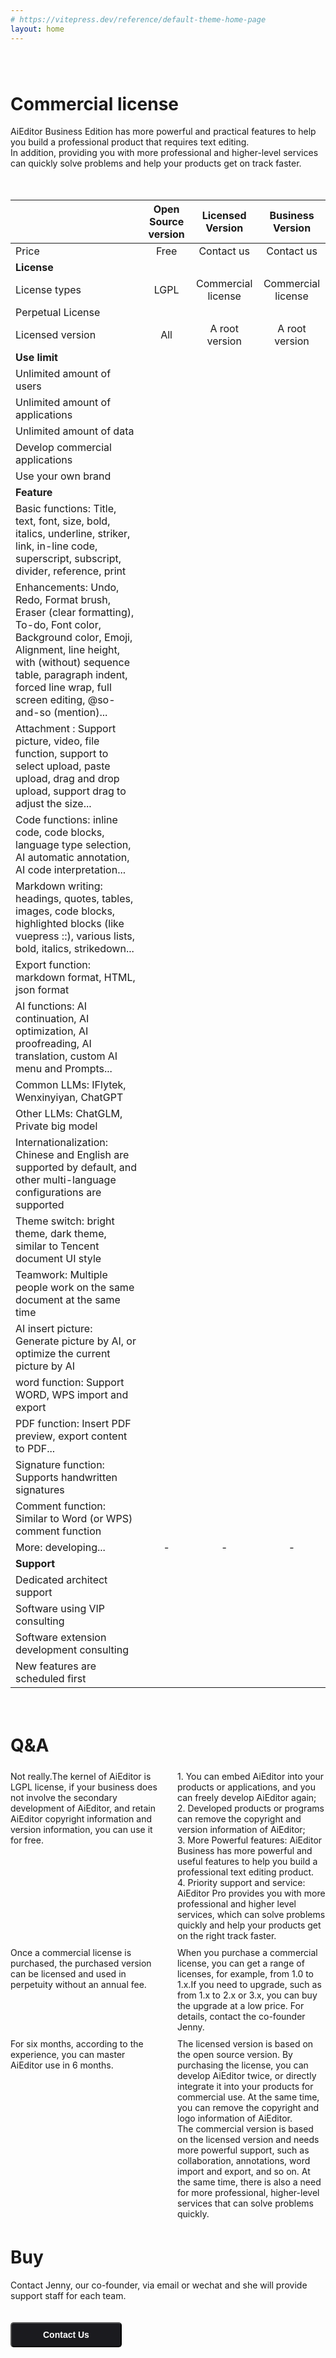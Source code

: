 ```yaml
---
# https://vitepress.dev/reference/default-theme-home-page
layout: home
---
```


<style scoped>

.VPHome svg{
    width: 24px;
    display: inline-block;
    margin: 0 5px;
}

.VPContent> .VPHome {
    margin-bottom: 0;
}

.VPContent> .VPHome> .container{
    width: 100% !important;
    padding: 0 !important;
    margin: 0 !important;
    max-width: 100%;
}

.VPContent> .VPHome> .container .feature{
   text-align: center;
   margin: 40px;
}

.VPContent> .VPHome> .container .feature p{
   color: #999;
}

.VPContent> .VPHome> .vp-doc  table{
    display: table;
    background: none;
    width: 100%;
   table-layout: fixed;
   overflow-wrap: break-word;
   
}

.VPContent> .VPHome> .vp-doc  table th{
     background: none;
     border: none;
  

}

.VPContent> .VPHome> .vp-doc  thead tr :not(:first-child){
     margin: 10px;
     font-weight: bold;
     font-size: 18px;
     
}

.VPContent> .VPHome> .vp-doc  table tr{
     background: none;
     border: none;
     border-bottom: 1px solid #eee;
     
}

.VPContent> .VPHome> .vp-doc  table tr{
     height: 50px;
}

.VPContent> .VPHome> .vp-doc  table  tbody tr:first-child{
     height: 20px;
}

.VPContent> .VPHome> .vp-doc  table td{
    background: none;
    border: none;
    font-size:16px;
}

.VPContent> .VPHome> .vp-doc  table  td:first-child{
    color: #999;
    font-size:16px;
}

.VPContent> .VPHome> .vp-doc  table  td:first-child strong{
    color: #333;
    font-size: 16px;
}

.VPContent> .VPHome> .vp-doc  table td svg{
    margin: -7px 0;
}

</style>




<div class="feature" style="margin-top: 80px">

# Commercial license

AiEditor Business Edition has more powerful and practical features to help you build a professional product that requires text editing.
<br />
In addition, providing you with more professional and higher-level services can quickly solve problems and help your products get on track faster.
</div>


<div style="display: flex;justify-content: center">
<div style="display: flex;padding: 20px 0;max-width: 1280px">



|               |    Open Source version    |     Licensed Version     |  Business Version  |
|---------------|:---------:|:-----------:|:------:|
| Price            |    Free     |    Contact us     | Contact us |
| **License**       |
| License types         |   LGPL    |    Commercial license    |   Commercial license   |
| Perpetual License         | <Check /> |  <Check />  |   <Check />   |
| Licensed version          |    All     |    A root version    |  A root version   |
| **Use limit**      |
| Unlimited amount of users       |     <Check />     |  <Check />  |   <Check />   |
| Unlimited amount of applications       |     <Check />     |  <Check />  |   <Check />   |
| Unlimited amount of data        |     <Check />     |  <Check />  |   <Check />   |
| Develop commercial applications        | <Close /> |  <Check />  |   <Check />   |
| Use your own brand | <Close /> |  <Check />  |   <Check />   |
| **Feature**        |
| Basic functions: Title, text, font, size, bold, italics, underline, striker, link, in-line code, superscript, subscript, divider, reference, print | <Check /> |  <Check />  |   <Check />   |
| Enhancements: Undo, Redo, Format brush, Eraser (clear formatting), To-do, Font color, Background color, Emoji, Alignment, line height, with (without) sequence table, paragraph indent, forced line wrap, full screen editing, @so-and-so (mention)... | <Check /> |  <Check />  |   <Check />   |
| Attachment : Support picture, video, file function, support to select upload, paste upload, drag and drop upload, support drag to adjust the size... | <Check /> |  <Check />  |   <Check />   |
| Code functions: inline code, code blocks, language type selection, AI automatic annotation, AI code interpretation... | <Check /> |  <Check />  |   <Check />   |
|Markdown writing: headings, quotes, tables, images, code blocks, highlighted blocks (like vuepress ::), various lists, bold, italics, strikedown... | <Check /> |  <Check />  |   <Check />   |
| 	Export function: markdown format, HTML, json format | <Check /> |  <Check />  |   <Check />   |
| AI functions: AI continuation, AI optimization, AI proofreading, AI translation, custom AI menu and Prompts...| <Check /> |  <Check />  |   <Check />   |
| Common LLMs: IFlytek, Wenxinyiyan, ChatGPT | <Check /> |  <Check />  |   <Check />   |
| Other LLMs: ChatGLM, Private big model | <Close />  |  <Close />   |   <Check />   |
|  Internationalization: Chinese and English are supported by default, and other multi-language configurations are supported| <Check /> |  <Check />  |   <Check />   |
| Theme switch: bright theme, dark theme, similar to Tencent document UI style | <Check /> |  <Check />  |   <Check />   |
| Teamwork: Multiple people work on the same document at the same time | <Close />  | <Close />  |   <Check />   |
| AI insert picture: Generate picture by AI, or optimize the current picture by AI | <Close /> |  <Close />   |   <Check />   |
| word function: Support WORD, WPS import and export |<Close />  |  <Close />   |   <Check />   |
| PDF function: Insert PDF preview, export content to PDF... | <Close />  |  <Close />   |   <Check />   |
| Signature function: Supports handwritten signatures | <Close />  |  <Close />   |   <Check />   |
| Comment function: Similar to Word (or WPS) comment function |<Close />  | <Close />   |   <Check />   |
| More: developing... | - | -  |   -   |
| **Support**        |
| Dedicated architect support          |    <Close />    | <Close /> |   <Check />   |
| Software using VIP consulting          |    <Close />     |  <Close />   |   <Check />   |
| Software extension development consulting          |    <Close />     | <Close />   |   <Check />   |
| New features are scheduled first         |    <Close />     |  <Close />   |   <Check />   |


</div>
</div>




<div class="feature">

# Q&A

</div>


<div style="display: flex;justify-content: center">
<div style="display: flex;padding: 5px 0;max-width: 1280px;width: 100vw">

<div style="width: 50%;margin-right: 15px">
<Question title="Do I have to buy a commercial license for commercial use?">
Not really.The kernel of AiEditor is LGPL license, if your business does not involve the secondary development of AiEditor, and retain AiEditor copyright information and version information, you can use it for free.
</Question>
</div>

<div style="width: 50%; margin-left: 15px">
<Question title="The benefits of buying commercial license?" >
1. You can embed AiEditor into your products or applications, and you can freely develop AiEditor again; <br />
2. Developed products or programs can remove the copyright and version information of AiEditor; <br />
3. More Powerful features: AiEditor Business has more powerful and useful features to help you build a professional text editing product. <br />
4. Priority support and service: AiEditor Pro provides you with more professional and higher level services, which can solve problems quickly and help your products get on the right track faster.
</Question>

</div>

</div>

</div>

<div style="display: flex;justify-content: center">
<div style="display: flex;padding: 5px 0;max-width: 1280px;width: 100vw">

<div style="width: 50%;margin-right: 15px">
<Question title="What is 'perpetual authorization'?">
Once a commercial license is purchased, the purchased version can be licensed and used in perpetuity without an annual fee.

</Question>
</div>

<div style="width: 50%; margin-left: 15px">
<Question title="What is a 'root version'?">
When you purchase a commercial license, you can get a range of licenses, for example, from 1.0 to 1.x.If you need to upgrade, such as from 1.x to 2.x or 3.x, you can buy the upgrade at a low price. For details, contact the co-founder Jenny.
</Question>
</div>

</div>

</div>

<div style="display: flex;justify-content: center">
<div style="display: flex;padding: 5px 0;max-width: 1280px;width: 100vw">

<div style="width: 50%;margin-right: 15px">
<Question title="How long is technical support valid?" >
For six months, according to the experience, you can master AiEditor use in 6 months.
</Question>
</div>
<div style="width: 50%;margin-left: 15px">
<Question title="The difference between licensed and commercial versions?" >
The licensed version is based on the open source version. By purchasing the license, you can develop AiEditor twice, or directly integrate it into your products for commercial use. At the same time, you can remove the copyright and logo information of AiEditor.<br/>
The commercial version is based on the licensed version and needs more powerful support, such as collaboration, annotations, word import and export, and so on. At the same time, there is also a need for more professional, higher-level services that can solve problems quickly.
</Question>
</div>


</div>

</div>


<div class="feature">

# Buy

Contact Jenny, our co-founder, via email or wechat and she will provide support staff for each team.

<button style="background: #1b1b1f;color: #fff;padding: 10px 50px;border-radius: 5px;font-weight: bold;font-size: 14px;margin: 20px 0 40px 0">
Contact Us
</button>

</div>



